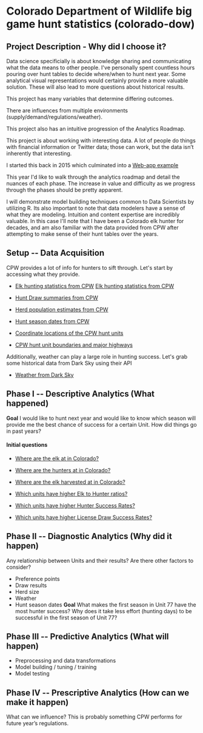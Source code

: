 # Colorado Department of Wildlife big game hunt statistics (colorado-dow)
## Project Description - Why did I choose it?
Data science specificially is about knowledge sharing and communicating what the data means to other people. 
I've personally spent countless hours pouring over hunt tables to decide where/when to hunt next year. Some analytical visual representations would certainly provide a more valuable solution. These will also lead to more questions about historical results.

This project has many variables that determine differing outcomes.

There are influences from multiple environments (supply/demand/regulations/weather).

This project also has an intuitive progression of the Analytics Roadmap.

This project is about working with interesting data. A lot of people do things with financial information or Twitter data; those can work, but the data isn’t inherently that interesting.

I started this back in 2015 which culminated into a [Web-app example](https://dowproject.shinyapps.io/GJSON/)

This year I'd like to walk through the analytics roadmap and detail the nuances of each phase.  The increase in value and difficulty as we progress through the phases should be pretty apparent.

I will demonstrate model building techniques common to Data Scientists by utilizing R. 
Its also important to note that data modelers have a sense of what they are modeling. Intuition and content expertise are incredibly valuable.  In this case I'll note that I have been a Colorado elk hunter for decades, and am also familiar with the data provided from CPW after attempting to make sense of their hunt tables over the years.

## Setup -- Data Acquisition
CPW provides a lot of info for hunters to sift through.  Let's start by accessing what they provide.
* [Elk hunting statistics from CPW](http://rpubs.com/psarnow/404268)
<a href="http://rpubs.com/psarnow/404268" target="_blank">Elk hunting statistics from CPW</a>



* [Hunt Draw summaries from CPW](http://rpubs.com/psarnow/394721)

* [Herd population estimates from CPW](http://rpubs.com/psarnow/393560)

* [Hunt season dates from CPW](http://rpubs.com/psarnow/393655)

* [Coordinate locations of the CPW hunt units](http://rpubs.com/psarnow/393672)

* [CPW hunt unit boundaries and major highways](http://rpubs.com/psarnow/405816)

Additionally, weather can play a large role in hunting success. Let's grab some historical data from Dark Sky using their API
* [Weather from Dark Sky](http://rpubs.com/psarnow/393658)

## Phase I -- Descriptive Analytics (What happened)
**Goal** I would like to hunt next year and would like to know which season will provide me the best chance of success for a certain Unit.  How did things go in past years?

#### Initial questions
* [Where are the elk at in Colorado?](http://rpubs.com/psarnow/396876)

* [Where are the hunters at in Colorado?](http://rpubs.com/psarnow/396897)

* [Where are the elk harvested at in Colorado?](http://rpubs.com/psarnow/405573)

* [Which units have higher Elk to Hunter ratios?](http://rpubs.com/psarnow/396916)

* [Which units have higher Hunter Success Rates?](http://rpubs.com/psarnow/397169)

* [Which units have higher License Draw Success Rates?](http://rpubs.com/psarnow/398440)

## Phase II -- Diagnostic Analytics (Why did it happen)
Any relationship between Units and their results?
Are there other factors to consider?
* Preference points
* Draw results
* Herd size
* Weather
* Hunt season dates
**Goal** What makes the first season in Unit 77 have the most hunter success? Why does it take less effort (hunting days) to be successful in the first season of Unit 77?

## Phase III -- Predictive Analytics (What will happen)
* Preprocessing and data transformations
* Model building / tuning / training
* Model testing

## Phase IV -- Prescriptive Analytics (How can we make it happen)
What can we influence? This is probably something CPW performs for future year’s regulations.
